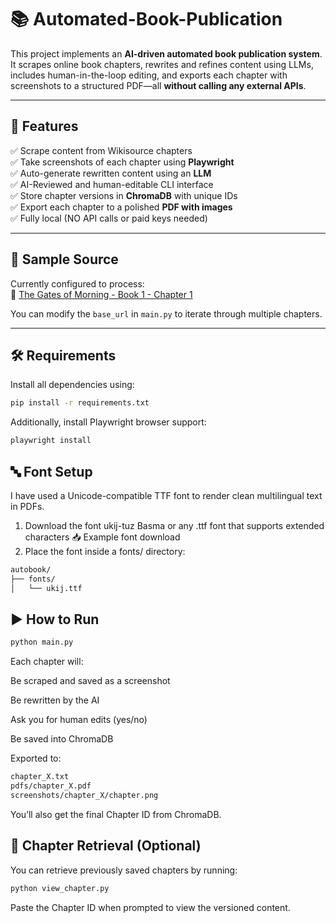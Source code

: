 # 📚 Automated-Book-Publication

This project implements an **AI-driven automated book publication system**. It scrapes online book chapters, rewrites and refines content using LLMs, includes human-in-the-loop editing, and exports each chapter with screenshots to a structured PDF—all **without calling any external APIs**.

---

## 🚀 Features

✅ Scrape content from Wikisource chapters  
✅ Take screenshots of each chapter using **Playwright**  
✅ Auto-generate rewritten content using an **LLM**  
✅ AI-Reviewed and human-editable CLI interface  
✅ Store chapter versions in **ChromaDB** with unique IDs  
✅ Export each chapter to a polished **PDF with images**  
✅ Fully local (NO API calls or paid keys needed)  

---

## 📂 Sample Source

Currently configured to process:  
📘 [The Gates of Morning - Book 1 - Chapter 1](https://en.wikisource.org/wiki/The_Gates_of_Morning/Book_1/Chapter_1)

You can modify the `base_url` in `main.py` to iterate through multiple chapters.

---

## 🛠️ Requirements
Install all dependencies using:
```bash
pip install -r requirements.txt
```
Additionally, install Playwright browser support:
```bash
playwright install
```

## 🔤 Font Setup
I have used a Unicode-compatible TTF font to render clean multilingual text in PDFs.

  1. Download the font ukij-tuz Basma or any .ttf font that supports extended characters
    📥 Example font download
  2. Place the font inside a fonts/ directory:
```bash
autobook/
├── fonts/
│   └── ukij.ttf
```


## ▶️ How to Run
```bash
python main.py
```

Each chapter will:

  Be scraped and saved as a screenshot
  
  Be rewritten by the AI
  
  Ask you for human edits (yes/no)
  
  Be saved into ChromaDB
  
  Exported to:
```bash
chapter_X.txt
pdfs/chapter_X.pdf
screenshots/chapter_X/chapter.png
```
You’ll also get the final Chapter ID from ChromaDB.

## 💾 Chapter Retrieval (Optional)
You can retrieve previously saved chapters by running:
```bash
python view_chapter.py
```
Paste the Chapter ID when prompted to view the versioned content.
